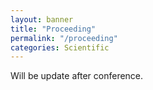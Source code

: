 ```yaml
---
layout: banner
title: "Proceeding"
permalink: "/proceeding"
categories: Scientific
---
```


Will be update after conference.